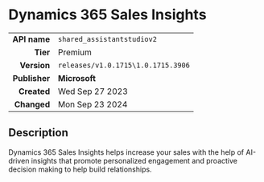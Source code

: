 # Dynamics 365 Sales Insights
| | |
|-:|-|
|**API name**|`shared_assistantstudiov2`|
|**Tier**|Premium|
|**Version**|`releases/v1.0.1715\1.0.1715.3906`|
|**Publisher**|**Microsoft**|
|**Created**|Wed Sep 27 2023|
|**Changed**|Mon Sep 23 2024|

## Description
Dynamics 365 Sales Insights helps increase your sales with the help of AI-driven insights that promote personalized engagement and proactive decision making to help build relationships.
